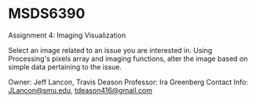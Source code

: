 # MSDS6390
Assignment 4:  Imaging Visualization

Select an image related to an issue you are interested
 in. Using Processing's pixels array and imaging functions,
 alter the image based on simple data pertaining to the issue.

Owner: Jeff Lancon, Travis Deason
Professor: Ira Greenberg
Contact Info: JLancon@smu.edu, tdeason416@gmail.com
